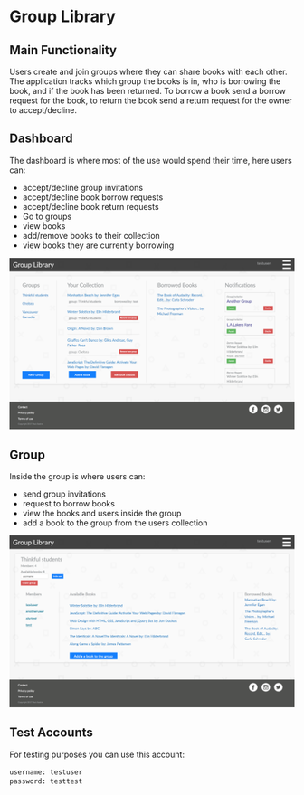 Group Library
===

Main Functionality
---

Users create and join groups where they can share books with each other. The application tracks which group the books is in, who is borrowing the book, and if the book has been returned. To borrow a book send a borrow request for the book, to return the book send a return request for the owner to accept/decline.

Dashboard
---
The dashboard is where most of the use would spend their time, here users can:
* accept/decline group invitations
* accept/decline book borrow requests
* accept/decline book return requests
* Go to groups
* view books
* add/remove books to their collection
* view books they are currently borrowing

![dashboard view](./public/images/screencapture-tranquil-oasis-39102-herokuapp-dashboard-1507754147433.png "Dashboard")

Group
---
Inside the group is where users can:
* send group invitations
* request to borrow books
* view the books and users inside the group
* add a book to the group from the users collection

![Group view](./public/images/screencapture-tranquil-oasis-39102-herokuapp-group-59dcceacba38f722817400a3-1507754172810.png "Groups")

Test Accounts
---
For testing purposes you can use this account:
```
username: testuser
password: testtest
```
